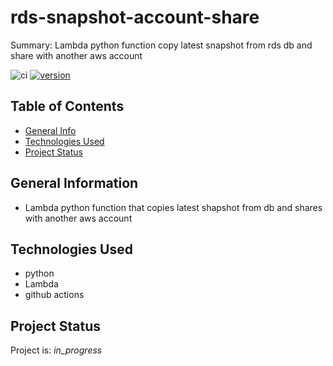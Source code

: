 # rds-snapshot-account-share

Summary: Lambda python function copy latest snapshot from rds db and share with another aws account

![ci](https://github.com/conventional-changelog/standard-version/workflows/ci/badge.svg)
[![version](https://img.shields.io/badge/version-1.x-yellow.svg)](https://semver.org)

## Table of Contents
* [General Info](#general-information)
* [Technologies Used](#technologies-used)
* [Project Status](#project-status)

## General Information
- Lambda python function that copies latest shapshot from db and shares with another aws account

## Technologies Used
- python 
- Lambda
- github actions

## Project Status
Project is: _in_progress_